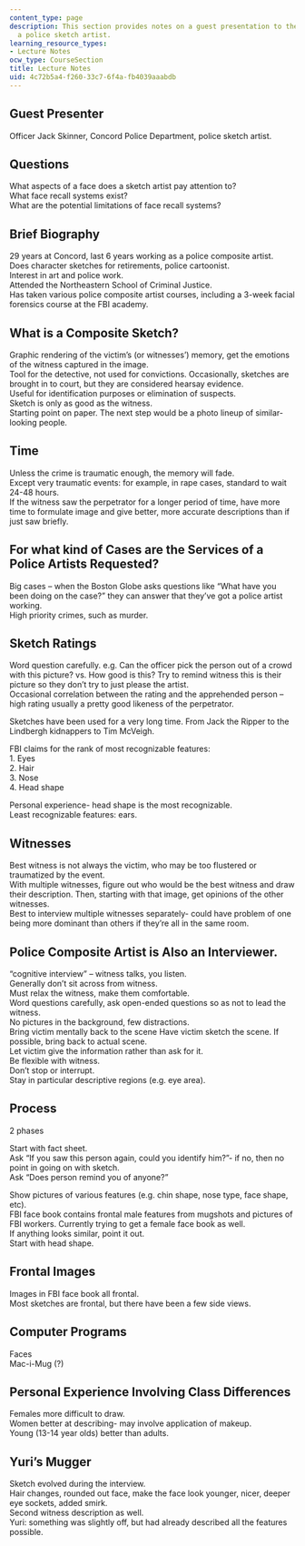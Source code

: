 ```yaml
---
content_type: page
description: This section provides notes on a guest presentation to the class from
  a police sketch artist.
learning_resource_types:
- Lecture Notes
ocw_type: CourseSection
title: Lecture Notes
uid: 4c72b5a4-f260-33c7-6f4a-fb4039aaabdb
---
```


Guest Presenter
---------------

Officer Jack Skinner, Concord Police Department, police sketch artist.

Questions
---------

What aspects of a face does a sketch artist pay attention to?  
What face recall systems exist?  
What are the potential limitations of face recall systems?

Brief Biography
---------------

29 years at Concord, last 6 years working as a police composite artist.  
Does character sketches for retirements, police cartoonist.  
Interest in art and police work.  
Attended the Northeastern School of Criminal Justice.  
Has taken various police composite artist courses, including a 3-week facial forensics course at the FBI academy.

What is a Composite Sketch?
---------------------------

Graphic rendering of the victim’s (or witnesses’) memory, get the emotions of the witness captured in the image.  
Tool for the detective, not used for convictions. Occasionally, sketches are brought in to court, but they are considered hearsay evidence.  
Useful for identification purposes or elimination of suspects.  
Sketch is only as good as the witness.  
Starting point on paper. The next step would be a photo lineup of similar-looking people.

Time
----

Unless the crime is traumatic enough, the memory will fade.  
Except very traumatic events: for example, in rape cases, standard to wait 24-48 hours.  
If the witness saw the perpetrator for a longer period of time, have more time to formulate image and give better, more accurate descriptions than if just saw briefly.

For what kind of Cases are the Services of a Police Artists Requested?
----------------------------------------------------------------------

Big cases – when the Boston Globe asks questions like “What have you been doing on the case?” they can answer that they’ve got a police artist working.  
High priority crimes, such as murder.

Sketch Ratings
--------------

Word question carefully. e.g. Can the officer pick the person out of a crowd with this picture? vs. How good is this? Try to remind witness this is their picture so they don’t try to just please the artist.  
Occasional correlation between the rating and the apprehended person – high rating usually a pretty good likeness of the perpetrator.

Sketches have been used for a very long time. From Jack the Ripper to the Lindbergh kidnappers to Tim McVeigh.

FBI claims for the rank of most recognizable features:  
1\. Eyes  
2\. Hair  
3\. Nose  
4\. Head shape

Personal experience- head shape is the most recognizable.  
Least recognizable features: ears.

Witnesses
---------

Best witness is not always the victim, who may be too flustered or traumatized by the event.  
With multiple witnesses, figure out who would be the best witness and draw their description. Then, starting with that image, get opinions of the other witnesses.  
Best to interview multiple witnesses separately- could have problem of one being more dominant than others if they’re all in the same room.

Police Composite Artist is Also an Interviewer.
-----------------------------------------------

“cognitive interview” – witness talks, you listen.  
Generally don’t sit across from witness.  
Must relax the witness, make them comfortable.  
Word questions carefully, ask open-ended questions so as not to lead the witness.  
No pictures in the background, few distractions.  
Bring victim mentally back to the scene Have victim sketch the scene. If possible, bring back to actual scene.  
Let victim give the information rather than ask for it.  
Be flexible with witness.  
Don’t stop or interrupt.  
Stay in particular descriptive regions (e.g. eye area).

Process
-------

2 phases

Start with fact sheet.  
Ask “If you saw this person again, could you identify him?”- if no, then no point in going on with sketch.  
Ask “Does person remind you of anyone?”

Show pictures of various features (e.g. chin shape, nose type, face shape, etc).  
FBI face book contains frontal male features from mugshots and pictures of FBI workers. Currently trying to get a female face book as well.  
If anything looks similar, point it out.  
Start with head shape.

Frontal Images
--------------

Images in FBI face book all frontal.  
Most sketches are frontal, but there have been a few side views.

Computer Programs
-----------------

Faces  
Mac-i-Mug (?)

Personal Experience Involving Class Differences
-----------------------------------------------

Females more difficult to draw.  
Women better at describing- may involve application of makeup.  
Young (13-14 year olds) better than adults.

Yuri’s Mugger
-------------

Sketch evolved during the interview.  
Hair changes, rounded out face, make the face look younger, nicer, deeper eye sockets, added smirk.  
Second witness description as well.  
Yuri: something was slightly off, but had already described all the features possible.